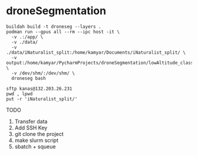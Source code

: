 # droneSegmentation
```shell
buildah build -t droneseg --layers .
podman run --gpus all --rm --ipc host -it \
  -v .:/app/ \
  -v ./data/
  -v ./data/iNaturalist_split:/home/kamyar/Documents/iNaturalist_split/ \
  -v output:/home/kamyar/PycharmProjects/droneSegmentation/lowAltitude_classification \
  -v /dev/shm/:/dev/shm/ \ 
  droneseg bash

sftp kanas@132.203.26.231
pwd , lpwd
put -r 'iNaturalist_split/'
```

TODO
1. Transfer data
2. Add SSH Key
3. git clone the project
4. make slurm script
5. sbatch + squeue
